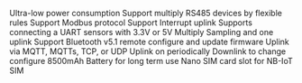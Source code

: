 Ultra-low power consumption
Support multiply RS485 devices by flexible rules
Support Modbus protocol
Support Interrupt uplink
Supports connecting a UART sensors with 3.3V or 5V
Multiply Sampling and one uplink
Support Bluetooth v5.1 remote configure and update firmware
Uplink via MQTT, MQTTs, TCP, or UDP
Uplink on periodically
Downlink to change configure
8500mAh Battery for long term use
Nano SIM card slot for NB-IoT SIM
